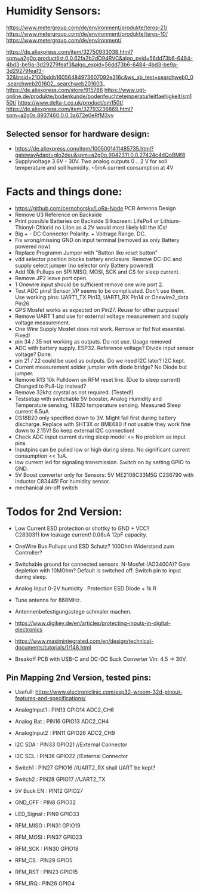 # Humidity Sensors:
https://www.metergroup.com/de/environment/produkte/teros-21/
https://www.metergroup.com/de/environment/produkte/teros-10/
https://www.metergroup.com/de/environment/

https://de.aliexpress.com/item/32750933038.html?spm=a2g0o.productlist.0.0.62fa2b2dD94RVC&algo_pvid=56dd73b6-6484-4bd3-be9a-3d29279feaf3&algo_expid=56dd73b6-6484-4bd3-be9a-3d29279feaf3-32&btsid=2100bddb16056484973607092e316c&ws_ab_test=searchweb0_0,searchweb201602_,searchweb201603_
https://de.aliexpress.com/store/915786
https://www.ugt-online.de/produkte/bodenkunde/bodenfeuchtetemperaturleitfaehigkeit/sm150t/
https://www.delta-t.co.uk/product/sm150t/
https://de.aliexpress.com/item/32793236869.html?spm=a2g0s.8937460.0.0.3a672e0eRfM3vv

## Selected sensor for hardware design:
- https://de.aliexpress.com/item/1005001411485735.html?gatewayAdapt=glo2deu&spm=a2g0o.9042311.0.0.27424c4dQoBMf8
- Supplyvoltage 3.6V - 30V.    Two analog outputs  0 .. 2 V  for  soil temperature and soil humidity.    ~5mA current consumption at 4V 


# Facts and things done:
- https://github.com/cernohorsky/LoRa-Node    PCB Antenna Design
- Remove U3 Reference on Backside
- Print possible Batteries on Backside Silkscreen:      LifePo4 or Lithium-Thionyl-Chlorid      no LiIon as 4.2V would most likely kill the ICs!
- Big + - DC Connector Polarity.  + Voltrage Range. DC. 
- Fix wrong/missing GND on input terminal  (removed as only Battery powered now)
- Replace Programm Jumper with "Button like reset button" 
- vdd selector position  blocks battery enclosure. Remove DC-DC and supply select jumper    (no selector only Battery powered)
- Add 10k Pullups on SPI  MISO, MOSI, SCK and CS for sleep current. 
- Remove  JP2  leave port open.
- 1 Onewire input should be sufficient remove one wire port 2. 
- Test ADC pins! Sensor_VP seems to be complicated. Don't use them. Use working pins:  UART1_TX Pin13, UART1_RX Pin14 or Onewire2_data Pin26
- GPS Mosfet works as expected on Pin27.  Reuse for other purpose! 
- Remove UART 1 and use for  external voltage measurement and supply voltage measurement.
- One Wire Supply Mosfet does not work. Remove or fix!  Not essential.   Fixed!
- pin 34 / 35 not working as outputs. Do not use.   Usage removed
- ADC with battery supply.  ESP32.   Reference voltage?       Divide input sensor voltage?   Done.
- pin 21 / 22 could be used as outputs. Do we need I2C later?    I2C kept. 
- Current measurement  solder jumpler with diode bridge?   No Diode but jumper.
- Remove R13 10k Pulldown on RFM reset line. (Due to sleep current)  Changed to Pull-Up Instead?
- Remove 32khz crystal as not required. (Tested!)
- Testsetup with switchable 5V booster, Analog Humidity and Temperature sensing, 18B20 temperature sensing.  Measured Sleep current  6.5uA 
- DS18B20 only specified down to 3V.  Might fail first during battery discharge. Replace with SHT3X or BME680 if not usable they work fine down to 2.15V! So keep external I2C connection! 
- Check ADC input current during sleep mode!   <= No problem as input pins
- Inputpins can be pulled low or high during sleep.  No significant current consumption << 1uA. 
- low current led for signaling transmission.  Switch on by setting GPIO to GND.
- 5V Boost converter only for Sensors: 5V ME2108C33M5G C236790 with inductor C83445! For humidity sensor.
- mechanical on-off switch 

# Todos for 2nd Version:
- Low Current ESD protection or shottky to GND + VCC?  
  C2830311   low leakage current!  0.08uA     12pF capacity.
- OneWire Bus Pullups und  ESD Schutz?  100Ohm Widerstand zum Controller? 
- Switchable ground for connected sensors.  N-Mosfet (AO3400A)?  Gate depletion with 10MOhm? Default is switched off. Switch pin to input during sleep.  

  
- Analog Input 0-2V humidity .  Protection ESD Diode + 1k R  
- Tune antenna for 868MHz.   
- Antennenbefestigungsstege schmaler machen. 
- https://www.digikey.de/en/articles/protecting-inputs-in-digital-electronics
- https://www.maximintegrated.com/en/design/technical-documents/tutorials/1/148.html   

- Breakoff PCB with  USB-C and DC-DC Buck Converter Vin: 4.5 -> 30V. 


## Pin Mapping 2nd Version, tested pins:   
- Usefull: https://www.electroniclinic.com/esp32-wroom-32d-pinout-features-and-specifications/ 
- AnalogInput1 : PIN13  GPIO14  ADC2_CH6
- Analog Bat   : PIN16  GPIO13  ADC2_CH4 
- AnalogInput2 : PIN11 GPIO26   ADC2_CH9
- I2C SDA	   : PIN33 GPIO21 		 //External Connector 
- I2C SCL 	   : PIN36  GPIO22       //External Connector
- Switch1      : PIN27 GPIO16        //UART2_RX  shall UART be kept?
- Switch2      : PIN28 GPIO17 		 //UART2_TX
- 5V Buck EN   : PIN12 GPIO27 		
- GND_OFF      : PIN8 GPIO32
- LED_Signal   : PIN9 GPIO33

- RFM_MISO     : PIN31  GPIO19 
- RFM_MOSI     : PIN37  GPIO23 
- RFM_SCK      : PIN30  GPIO18
- RFM_CS       : PIN29  GPIO5
- RFM_RST      : PIN23  GPIO15 
- RFM_IRQ      : PIN26  GPIO4 


